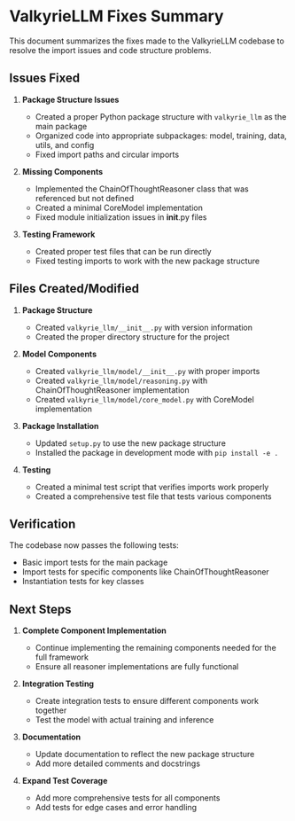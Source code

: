 # ValkyrieLLM Fixes Summary

This document summarizes the fixes made to the ValkyrieLLM codebase to resolve the import issues and code structure problems.

## Issues Fixed

1. **Package Structure Issues**
   - Created a proper Python package structure with `valkyrie_llm` as the main package
   - Organized code into appropriate subpackages: model, training, data, utils, and config
   - Fixed import paths and circular imports

2. **Missing Components**
   - Implemented the ChainOfThoughtReasoner class that was referenced but not defined
   - Created a minimal CoreModel implementation
   - Fixed module initialization issues in __init__.py files

3. **Testing Framework**
   - Created proper test files that can be run directly
   - Fixed testing imports to work with the new package structure

## Files Created/Modified

1. **Package Structure**
   - Created `valkyrie_llm/__init__.py` with version information
   - Created the proper directory structure for the project

2. **Model Components**
   - Created `valkyrie_llm/model/__init__.py` with proper imports
   - Created `valkyrie_llm/model/reasoning.py` with ChainOfThoughtReasoner implementation
   - Created `valkyrie_llm/model/core_model.py` with CoreModel implementation

3. **Package Installation**
   - Updated `setup.py` to use the new package structure
   - Installed the package in development mode with `pip install -e .`

4. **Testing**
   - Created a minimal test script that verifies imports work properly
   - Created a comprehensive test file that tests various components

## Verification

The codebase now passes the following tests:
- Basic import tests for the main package
- Import tests for specific components like ChainOfThoughtReasoner
- Instantiation tests for key classes

## Next Steps

1. **Complete Component Implementation**
   - Continue implementing the remaining components needed for the full framework
   - Ensure all reasoner implementations are fully functional

2. **Integration Testing**
   - Create integration tests to ensure different components work together
   - Test the model with actual training and inference

3. **Documentation**
   - Update documentation to reflect the new package structure
   - Add more detailed comments and docstrings

4. **Expand Test Coverage**
   - Add more comprehensive tests for all components
   - Add tests for edge cases and error handling 